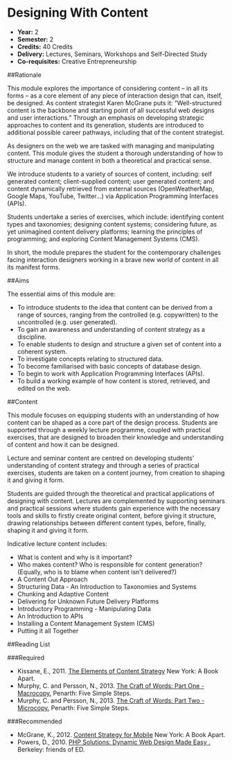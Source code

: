 Designing With Content
======================

+ __Year:__ 2
+ __Semester:__ 2
+ __Credits:__ 40 Credits
+ __Delivery:__ Lectures, Seminars, Workshops and Self-Directed Study
+ __Co-requisites:__ Creative Entrepreneurship


##Rationale

This module explores the importance of considering content – in all its forms – as a core element of any piece of interaction design that can, itself, be designed. As content strategist Karen McGrane puts it: “Well-structured content is the backbone and starting point of all successful web designs and user interactions.” Through an emphasis on developing strategic approaches to content and its generation, students are introduced to additional possible career pathways, including that of the content strategist.

As designers on the web we are tasked with managing and manipulating content. This module gives the student a thorough understanding of how to structure and manage content in both a theoretical and practical sense.

We introduce students to a variety of sources of content, including: self generated content; client-supplied content; user generated content; and content dynamically retrieved from external sources (OpenWeatherMap, Google Maps, YouTube, Twitter…) via Application Programming Interfaces (APIs).

Students undertake a series of exercises, which include: identifying content types and taxonomies; designing content systems; considering future, as yet unimagined content delivery platforms; learning the principles of programming; and exploring Content Management Systems (CMS).

In short, the module prepares the student for the contemporary challenges facing interaction designers working in a brave new world of content in all its manifest forms.


##Aims

The essential aims of this module are:

+ To introduce students to the idea that content can be derived from a range of sources, ranging from the controlled (e.g. copywritten) to the uncontrolled (e.g. user generated).
+ To gain an awareness and understanding of content strategy as a discipline.
+ To enable students to design and structure a given set of content into a coherent system.
+ To investigate concepts relating to structured data.
+ To become familiarised with basic concepts of database design.
+ To begin to work with Application Programming Interfaces (APIs).
+ To build a working example of how content is stored, retrieved, and edited on the web.


##Content

This module focuses on equipping students with an understanding of how content can be shaped as a core part of the design process. Students are supported through a weekly lecture programme, coupled with practical exercises, that are designed to broaden their knowledge and understanding of content and how it can be designed.

Lecture and seminar content are centred on developing students’ understanding of content strategy and through a series of practical exercises, students are taken on a content journey, from creation to shaping it and giving it form.

Students are guided through the theoretical and practical applications of designing with content. Lectures are complemented by supporting seminars and practical sessions where students gain experience with the necessary tools and skills to firstly create original content, before giving it structure, drawing relationships between different content types, before, finally, shaping it and giving it form.

<!-- The above needs to be tightened up. Too much repetition. -->

Indicative lecture content includes:

+ What is content and why is it important?
+ Who makes content? Who is responsible for content generation? (Equally, who is to blame when content isn't delivered?)
+ A Content Out Approach
+ Structuring Data - An Introduction to Taxonomies and Systems
+ Chunking and Adaptive Content
+ Delivering for Unknown Future Delivery Platforms
+ Introductory Programming - Manipulating Data
+ An Introduction to APIs
+ Installing a Content Management System (CMS)
+ Putting it all Together



##Reading List

###Required

+ Kissane, E., 2011. [The Elements of Content Strategy](http://www.abookapart.com/products/the-elements-of-content-strategy) New York: A Book Apart.
+ Murphy, C. and Persson, N., 2013. [The Craft of Words: Part One - Macrocopy.](http://www.fivesimplesteps.com/products/the-craft-of-words) Penarth: Five Simple Steps.
+ Murphy, C. and Persson, N., 2013. [The Craft of Words: Part Two - Microcopy.](http://www.fivesimplesteps.com/products/the-craft-of-words-microcopy) Penarth: Five Simple Steps.


###Recommended

+ McGrane, K., 2012. [Content Strategy for Mobile](http://www.abookapart.com/products/content-strategy-for-mobile) New York: A Book Apart.
+ Powers, D., 2010. [PHP Solutions: Dynamic Web Design Made Easy .](http://www.amazon.co.uk/exec/obidos/ASIN/1430232498/standardista-21) Berkeley: friends of ED.



